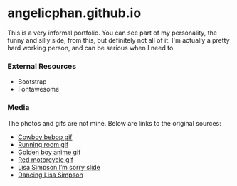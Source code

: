 # angelicphan.github.io

This is a very informal portfolio. You can see part of my personality, the funny and silly side, from this, but definitely not all of it. I'm actually a pretty hard working person, and can be serious when I need to.

### External Resources

- Bootstrap
- Fontawesome

### Media

The photos and gifs are not mine. Below are links to the original sources:

- [Cowboy bebop gif](https://behexagusthegreat.tumblr.com/post/153431962783/from-cowboy-bebop/embed)
- [Running room gif](https://gifimage.net/anime-lofi-gif-3/)
- [Golden boy anime gif](https://buraktos.tumblr.com/post/144823321327/mood)
- [Red motorcycle gif](https://digitallyaesthetic.tumblr.com/post/163394621134)
- [Lisa Simpson I’m sorry slide](https://me.me/i/in-conclusion-im-sorry-i-bothered-you-with-my-existence-ac1dd32a6abe481bb2871c0c4fdb957e)
- [Dancing Lisa Simpson](https://nayianto.tumblr.com/post/76794370384)
